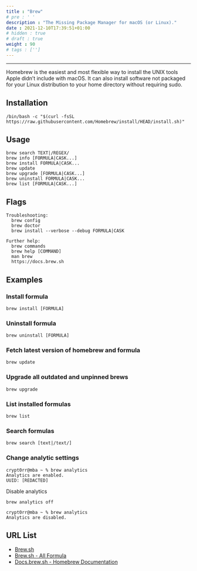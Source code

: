 ```yaml
---
title : "Brew"
# pre : ' '
description : "The Missing Package Manager for macOS (or Linux)."
date : 2021-12-10T17:39:51+01:00
# hidden : true
# draft : true
weight : 90
# tags : ['']
---
```


---

Homebrew is the easiest and most flexible way to install the UNIX tools Apple didn’t include with macOS. It can also install software not packaged for your Linux distribution to your home directory without requiring sudo.

## Installation

```plain
/bin/bash -c "$(curl -fsSL https://raw.githubusercontent.com/Homebrew/install/HEAD/install.sh)"
```

## Usage

```plain
brew search TEXT|/REGEX/
brew info [FORMULA|CASK...]
brew install FORMULA|CASK...
brew update
brew upgrade [FORMULA|CASK...]
brew uninstall FORMULA|CASK...
brew list [FORMULA|CASK...]
```

## Flags

```plain
Troubleshooting:
  brew config
  brew doctor
  brew install --verbose --debug FORMULA|CASK

Further help:
  brew commands
  brew help [COMMAND]
  man brew
  https://docs.brew.sh
```

## Examples

### Install formula

```plain
brew install [FORMULA]
```

### Uninstall formula

```plain
brew uninstall [FORMULA]
```

### Fetch latest version of homebrew and formula

```plain
brew update
```

### Upgrade all outdated and unpinned brews

```plain
brew upgrade
```

### List installed formulas

```plain
brew list
```

### Search formulas

```plain
brew search [text|/text/]
```

### Change analytic settings

```plain
crypt0rr@mba ~ % brew analytics
Analytics are enabled.
UUID: [REDACTED]
```

Disable analytics

```plain
brew analytics off     
```

```plain
crypt0rr@mba ~ % brew analytics
Analytics are disabled.
```

## URL List

- [Brew.sh](https://brew.sh)
- [Brew.sh - All Formula](https://formulae.brew.sh/formula/)
- [Docs.brew.sh - Homebrew Documentation](https://docs.brew.sh/Manpage)
